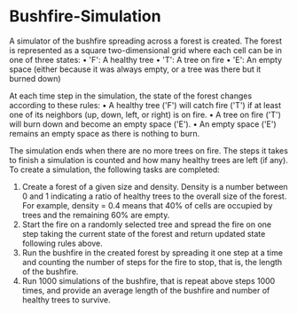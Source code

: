# Bushfire-Simulation
A simulator of the bushfire spreading across a forest is created. The forest is represented as a square two-dimensional grid where each cell can be in one of three states:
•	'F': A healthy tree
•	'T': A tree on fire
•	'E': An empty space (either because it was always empty, or a tree was there but it burned down)

At each time step in the simulation, the state of the forest changes according to these rules:
•	A healthy tree ('F') will catch fire ('T') if at least one of its neighbors (up, down, left, or right) is on fire.
•	A tree on fire ('T') will burn down and become an empty space ('E').
•	An empty space ('E') remains an empty space as there is nothing to burn.

The simulation ends when there are no more trees on fire. The steps it takes to finish a simulation is counted and how many healthy trees are left (if any).
To create a simulation, the following tasks are completed:
1.	Create a forest of a given size and density. Density is a number between 0 and 1 indicating a ratio of healthy trees to the overall size of the forest. For example, density = 0.4 means that 40% of cells are occupied by trees and the remaining 60% are empty.
2.	Start the fire on a randomly selected tree and spread the fire on one step taking the current state of the forest and return updated state following rules above.
3.	Run the bushfire in the created forest by spreading it one step at a time and counting the number of steps for the fire to stop, that is, the length of the bushfire.
4.	Run 1000 simulations of the bushfire, that is repeat above steps 1000 times, and provide an average length of the bushfire and number of healthy trees to survive.

